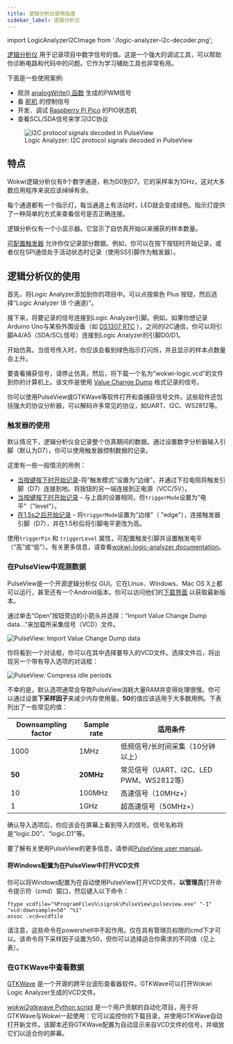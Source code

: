 ```yaml
---
title: 逻辑分析仪使用指南
sidebar_label: 逻辑分析仪
---
```


import LogicAnalyzerI2CImage from './logic-analyzer-i2c-decoder.png';

[逻辑分析仪](../parts/wokwi-logic-analyzer) 用于记录项目中数字信号的值。这是一个强大的调试工具，可以帮助你诊断电路和代码中的问题。它作为学习辅助工具也非常有用。

下面是一些使用案例:

- 观测 [analogWrite() 函数](https://www.arduino.cc/reference/en/language/functions/analog-io/analogwrite/) 生成的PWM信号
- 看 [舵机](../parts/wokwi-servo) 的控制信号
- 开发、调试 [Raspberry Pi Pico](../parts/wokwi-pi-pico) 的PIO状态机
- 查看SCL/SDA信号来学习I2C协议

<figure>
  <img src={LogicAnalyzerI2CImage} alt="I2C protocol signals decoded in PulseView" />
  <figcaption>Logic Analyzer: I2C protocol signals decoded in PulseView</figcaption>
</figure>


## 特点

Wokwi逻辑分析仪有8个数字通道，称为D0到D7。它的采样率为1GHz，这对大多数应用程序来说应该绰绰有余。

每个通道都有一个指示灯，每当通道上有活动时，LED就会变成绿色。指示灯提供了一种简单的方式来查看信号是否正确连接。

逻辑分析仪有一个小显示器。它显示了自仿真开始以来捕获的样本数量。

 [可配置触发器](#using-the-trigger) 允许你仅记录部分数据。例如，你可以在按下按钮时开始记录，或者仅在SPI通信处于活动状态时记录（使用SS引脚作为触发器）。

## 逻辑分析仪的使用

首先，将Logic Analyzer添加到你的项目中。可以点按紫色 Plus 按钮，然后选择“Logic Analyzer (8 个通道)”。

接下来，将要记录的信号连接到Logic Analyzer引脚。例如，如果你想记录Arduino Uno与某些外围设备（如 [DS1307 RTC](../parts/wokwi-ds1307) ），之间的I2C通信，你可以将引脚A4/A5（SDA/SCL信号）连接到Logic Analyzer的引脚D0/D1。

开始仿真。当信号传入时，你应该会看到绿色指示灯闪烁，并且显示的样本点数量会上升。

要查看捕获信号，请停止仿真。然后，将下载一个名为“wokwi-logic.vcd”的文件到你的计算机上。该文件是使用 [Value Change Dump](https://en.wikipedia.org/wiki/Value_change_dump) 格式记录的信号。

你可以使用PulseView或GTKWave等软件打开和查捕获信号文件。这些软件还包括强大的协议分析器，可以解码许多常见的协议，如UART、I2C、WS2812等。

### 触发器的使用

默认情况下，逻辑分析仪会记录整个仿真期间的数据。通过设置数字分析器输入引脚（默认为D7），你可以使用触发器控制数据的记录。

这里有一些一般情况的用例：

- [当按键按下时开始记录](https://wokwi.com/projects/313698551063380544)-将“触发模式”设置为“边缘”，并通过下拉电阻将触发引脚（D7）连接到地。将按钮的另一端连接到正电源（VCC/5V）。
- [当按键按下时开始记录](https://wokwi.com/projects/313706149095408193) - 与上面的设置相同，但`triggerMode`设置为“电平”（"level"）。
- [在1.5s之后开始记录](https://wokwi.com/projects/313706408220557888) - 将`triggerMode`设置为“边缘”（ "edge"），连接触发器引脚（D7），并在1.5秒后将引脚电平更改为高。

使用`triggerPin` 和 `triggerLevel` 属性，可配置触发引脚并设置触发电平（“高”或“低”）。有关更多信息，请查看[wokwi-logic-analyzer documentation](../parts/wokwi-logic-analyzer)。

### 在PulseView中观测数据

PulseView是一个开源逻辑分析仪 GUI。它在Linux、Windows、Mac OS X上都可以运行，甚至还有一个Android版本。你可以访问他们的[下载界面](https://sigrok.org/wiki/Downloads) 以获取最新版本。

通过单击“Open”按钮旁边的小箭头并选择：“Import Value Change Dump data...”来加载所采集信号（VCD）文件。

![PulseView: Import Value Change Dump data](logic-analyzer-pulseview-1.png)

你将看到一个对话框，你可以在其中选择要导入的VCD文件。选择文件后，将出现另一个带有导入选项的对话框：

![PulseView: Compress idle periods](logic-analyzer-pulseview-2.png)

不幸的是，默认选项通常会导致PulseView消耗大量RAM并变得处理很慢。你可以通过设置**下采样因子**来减少内存使用量。**50**的值应该适用于大多数用例。下表列出了一些常见的值：

| Downsampling factor | Sample rate | 适用条件                                 |
| ------------------- | ----------- | ---------------------------------------- |
| 1000                | 1MHz        | 低频信号/长时间采集（10分钟以上）        |
| **50**              | **20MHz**   | 常见信号（UART、I2C、LED PWM、WS2812等） |
| 10                  | 100MHz      | 高速信号（10MHz+）                       |
| 1                   | 1GHz        | 超高速信号（50MHz+）                     |

确认导入选项后，你应该会在屏幕上看到导入的信号。信号名称将是“logic.D0”、“logic.D1”等。

要了解有关使用PulseView的更多信息，请参阅[PulseView user manual](https://sigrok.org/doc/pulseview/unstable/manual.html)。

#### 将Windows配置为在PulseView中打开VCD文件

你可以将Windows配置为在自动使用PulseView打开VCD文件。**以管理员**打开命令提示符（cmd）窗口，然后键入以下命令：

```
ftype vcdfile="%ProgramFiles%\sigrok\PulseView\pulseview.exe" "-I" "vcd:downsample=50" "%1"
assoc .vcd=vcdfile
```

请注意，这些命令在powershell中不起作用。仅在具有管理员权限的cmd下才可以。该命令将下采样因子设置为50，但你可以选择适合你需求的不同值（见上表）。

### 在GTKWave中查看数据

[GTKWave](http://gtkwave.sourceforge.net/) 是一个开源的跨平台波形查看器软件。GTKWave可以打开Wokwi Logic Analyzer生成的VCD文件。

[wokwi2gtkwave Python script](https://github.com/bvandepo/wokwi2gtkwave) 是一个用户贡献的自动化项目，用于将GTKWave与Wokwi一起使用：它可以监控你的下载目录，并使用GTKWave自动打开新文件。该脚本还将GTKWave配置为自动显示来自VCD文件的信号，并缩放它们以适合你的屏幕。
